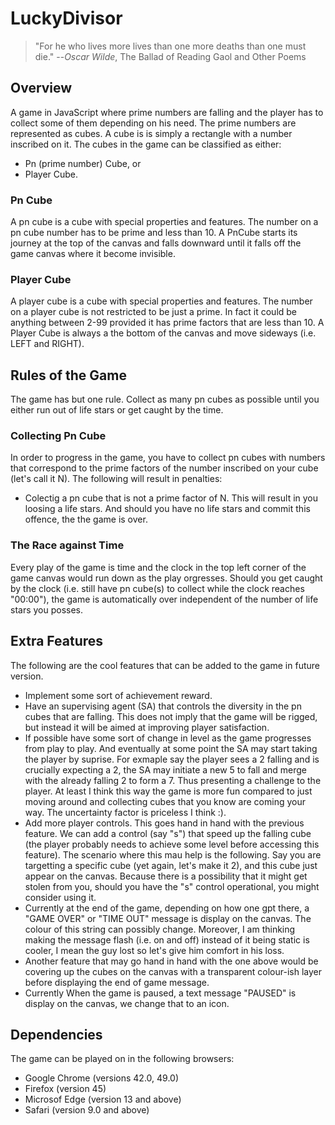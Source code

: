 # LuckyDivisor

> "For he who lives more lives than one more deaths than one must die."
--*Oscar Wilde*, The Ballad of Reading Gaol and Other Poems

## Overview
A game in JavaScript where prime numbers are falling and the player has to collect some of them depending on his need. The prime numbers are represented as cubes. A cube is is simply a rectangle with a number inscribed on it. The cubes in the game can be classified as either:
- Pn (prime number) Cube, or
- Player Cube.

### Pn Cube
A pn cube is a cube with special properties and features. The number on a pn cube number has to be prime and less than 10. A PnCube starts its journey at the top of the canvas and falls downward until it falls off the game canvas where it become invisible.

### Player Cube
A player cube is a cube with special properties and features. The number on a player cube is not restricted to be just a prime. In fact it could be anything between 2-99 provided it has prime factors that are less than 10. A Player Cube is always a the bottom of the canvas and move sideways (i.e. LEFT and RIGHT).

## Rules of the Game
The game has but one rule. Collect as many pn cubes as possible until you either run out of life stars or get caught by the time.

### Collecting Pn Cube
In order to progress in the game, you have to collect pn cubes with numbers that correspond to the prime factors of the number inscribed on your cube (let's call it N). The following will result in penalties:
- Colectig a pn cube that is not a prime factor of N. This will result in you loosing a life stars. And should you have no life stars and commit this offence, the the game is over.

### The Race against Time
Every play of the game is time and the clock in the top left corner of the game canvas would run down as the play orgresses. Should you get caught by the clock (i.e. still have pn cube(s) to collect while the clock reaches "00:00"), the game is automatically over independent of the number of life stars you posses.

## Extra Features
The following are the cool features that can be added to the game in future version.
- Implement some sort of achievement reward.
- Have an supervising agent (SA) that controls the diversity in the pn cubes that are falling. This does not imply that the game will be rigged, but instead it will be aimed at improving player satisfaction.
- If possible have some sort of change in level as the game progresses from play to play. And eventually at some point the SA may start taking the player by suprise. For exmaple say the player sees a 2 falling and is crucially expecting a 2, the SA may initiate a new 5 to fall and merge with the already falling 2 to form a 7. Thus presenting a challenge to the player. At least I think this way the game is more fun compared to just moving around and collecting cubes that you know are coming your way. The uncertainty factor is priceless I think :).
- Add more player controls. This goes hand in hand with the previous feature. We can add a control (say "s") that speed up the falling cube (the player probably needs to achieve some level before accessing this feature). The scenario where this mau help is the following. Say you are targetting a specific cube (yet again, let's make it 2), and this cube just appear on the canvas. Because there is a possibility that it might get stolen from you, should you have the "s" control operational, you might consider using it.
- Currently at the end of the game, depending on how one gpt there, a "GAME OVER" or "TIME OUT" message is display on the canvas. The colour of this string can possibly change. Moreover, I am thinking making the message flash (i.e. on and off) instead of it being static is cooler, I mean the guy lost so let's give him comfort in his loss.
- Another feature that may go hand in hand with the one above would be covering up the cubes on the canvas with a transparent colour-ish layer before displaying the end of game message.
- Currently When the game is paused, a text message "PAUSED" is display on the canvas, we change that to an icon.

## Dependencies
The game can be played on in the following browsers:
- Google Chrome (versions 42.0, 49.0)
- Firefox (version 45)
- Microsof Edge (version 13 and above)
- Safari (version 9.0 and above)
